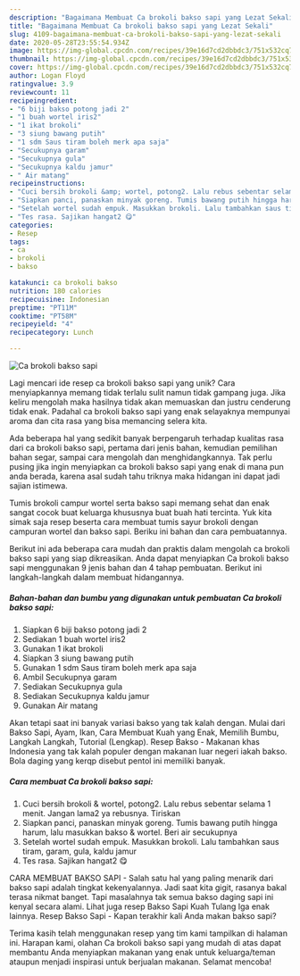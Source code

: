 ```yaml
---
description: "Bagaimana Membuat Ca brokoli bakso sapi yang Lezat Sekali"
title: "Bagaimana Membuat Ca brokoli bakso sapi yang Lezat Sekali"
slug: 4109-bagaimana-membuat-ca-brokoli-bakso-sapi-yang-lezat-sekali
date: 2020-05-28T23:55:54.934Z
image: https://img-global.cpcdn.com/recipes/39e16d7cd2dbbdc3/751x532cq70/ca-brokoli-bakso-sapi-foto-resep-utama.jpg
thumbnail: https://img-global.cpcdn.com/recipes/39e16d7cd2dbbdc3/751x532cq70/ca-brokoli-bakso-sapi-foto-resep-utama.jpg
cover: https://img-global.cpcdn.com/recipes/39e16d7cd2dbbdc3/751x532cq70/ca-brokoli-bakso-sapi-foto-resep-utama.jpg
author: Logan Floyd
ratingvalue: 3.9
reviewcount: 11
recipeingredient:
- "6 biji bakso potong jadi 2"
- "1 buah wortel iris2"
- "1 ikat brokoli"
- "3 siung bawang putih"
- "1 sdm Saus tiram boleh merk apa saja"
- "Secukupnya garam"
- "Secukupnya gula"
- "Secukupnya kaldu jamur"
- " Air matang"
recipeinstructions:
- "Cuci bersih brokoli &amp; wortel, potong2. Lalu rebus sebentar selama 1 menit. Jangan lama2 ya rebusnya. Tiriskan"
- "Siapkan panci, panaskan minyak goreng. Tumis bawang putih hingga harum, lalu masukkan bakso &amp; wortel. Beri air secukupnya"
- "Setelah wortel sudah empuk. Masukkan brokoli. Lalu tambahkan saus tiram, garam, gula, kaldu jamur"
- "Tes rasa. Sajikan hangat2 😋"
categories:
- Resep
tags:
- ca
- brokoli
- bakso

katakunci: ca brokoli bakso 
nutrition: 180 calories
recipecuisine: Indonesian
preptime: "PT11M"
cooktime: "PT58M"
recipeyield: "4"
recipecategory: Lunch

---
```



![Ca brokoli bakso sapi](https://img-global.cpcdn.com/recipes/39e16d7cd2dbbdc3/751x532cq70/ca-brokoli-bakso-sapi-foto-resep-utama.jpg)

Lagi mencari ide resep ca brokoli bakso sapi yang unik? Cara menyiapkannya memang tidak terlalu sulit namun tidak gampang juga. Jika keliru mengolah maka hasilnya tidak akan memuaskan dan justru cenderung tidak enak. Padahal ca brokoli bakso sapi yang enak selayaknya mempunyai aroma dan cita rasa yang bisa memancing selera kita.

Ada beberapa hal yang sedikit banyak berpengaruh terhadap kualitas rasa dari ca brokoli bakso sapi, pertama dari jenis bahan, kemudian pemilihan bahan segar, sampai cara mengolah dan menghidangkannya. Tak perlu pusing jika ingin menyiapkan ca brokoli bakso sapi yang enak di mana pun anda berada, karena asal sudah tahu triknya maka hidangan ini dapat jadi sajian istimewa.

Tumis brokoli campur wortel serta bakso sapi memang sehat dan enak sangat cocok buat keluarga khususnya buat buah hati tercinta. Yuk kita simak saja resep beserta cara membuat tumis sayur brokoli dengan campuran wortel dan bakso sapi. Beriku ini bahan dan cara pembuatannya.


Berikut ini ada beberapa cara mudah dan praktis dalam mengolah ca brokoli bakso sapi yang siap dikreasikan. Anda dapat menyiapkan Ca brokoli bakso sapi menggunakan 9 jenis bahan dan 4 tahap pembuatan. Berikut ini langkah-langkah dalam membuat hidangannya.

<!--inarticleads1-->

##### Bahan-bahan dan bumbu yang digunakan untuk pembuatan Ca brokoli bakso sapi:

1. Siapkan 6 biji bakso potong jadi 2
1. Sediakan 1 buah wortel iris2
1. Gunakan 1 ikat brokoli
1. Siapkan 3 siung bawang putih
1. Gunakan 1 sdm Saus tiram boleh merk apa saja
1. Ambil Secukupnya garam
1. Sediakan Secukupnya gula
1. Sediakan Secukupnya kaldu jamur
1. Gunakan  Air matang


Akan tetapi saat ini banyak variasi bakso yang tak kalah dengan. Mulai dari Bakso Sapi, Ayam, Ikan, Cara Membuat Kuah yang Enak, Memilih Bumbu, Langkah Langkah, Tutorial (Lengkap). Resep Bakso - Makanan khas Indonesia yang tak kalah populer dengan makanan luar negeri iakah bakso. Bola daging yang kerqp disebut pentol ini memiliki banyak. 

<!--inarticleads2-->

##### Cara membuat Ca brokoli bakso sapi:

1. Cuci bersih brokoli &amp; wortel, potong2. Lalu rebus sebentar selama 1 menit. Jangan lama2 ya rebusnya. Tiriskan
1. Siapkan panci, panaskan minyak goreng. Tumis bawang putih hingga harum, lalu masukkan bakso &amp; wortel. Beri air secukupnya
1. Setelah wortel sudah empuk. Masukkan brokoli. Lalu tambahkan saus tiram, garam, gula, kaldu jamur
1. Tes rasa. Sajikan hangat2 😋


CARA MEMBUAT BAKSO SAPI - Salah satu hal yang paling menarik dari bakso sapi adalah tingkat kekenyalannya. Jadi saat kita gigit, rasanya bakal terasa nikmat banget. Tapi masalahnya tak semua bakso daging sapi ini kenyal secara alami. Lihat juga resep Bakso Sapi Kuah Tulang Iga enak lainnya. Resep Bakso Sapi - Kapan terakhir kali Anda makan bakso sapi? 

Terima kasih telah menggunakan resep yang tim kami tampilkan di halaman ini. Harapan kami, olahan Ca brokoli bakso sapi yang mudah di atas dapat membantu Anda menyiapkan makanan yang enak untuk keluarga/teman ataupun menjadi inspirasi untuk berjualan makanan. Selamat mencoba!
